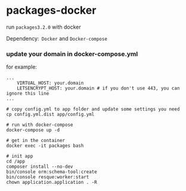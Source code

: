 # packages-docker
run `packages3.2.0` with docker

Dependency:` Docker` and `Docker-compose`





### update your domain in docker-compose.yml
for example:
```
...
    VIRTUAL_HOST: your.domain
    LETSENCRYPT_HOST: your.domain # if you don't use 443, you can ignore this line
...
```

```shell
# copy config.yml to app folder and update some settings you need
cp config.yml.dist app/config.yml

# run with docker-compose
docker-compose up -d

# get in the container
docker exec -it packages bash

# init app
cd /app
composer install --no-dev
bin/console orm:schema-tool:create
bin/console resque:worker:start
chown application.application . -R
```
